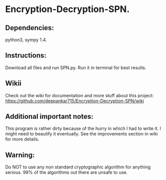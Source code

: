 # Encryption-Decryption-SPN.

## Dependencies:
python3, sympy 1.4.

## Instructions:
Download all files and run SPN.py. Run it in terminal for best results.

## Wikii
Check out the wiki for documentation and more stuff about this project: https://github.com/deepankar715/Encryption-Decryption-SPN/wiki

## Additional important notes:
This program is rather dirty because of the hurry in which I had to write it. I might need to beautify it eventually. See the improvements section in wiki for more details.

## Warning: 
Do NOT to use any non standard cryptographic algorithm for anything serious. 99% of the algorithms out there are unsafe to use.

